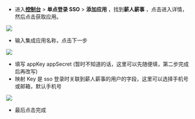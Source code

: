 <IntegrationDetailCard :title="`在 ${$localeConfig.brandName} 中创建应用`">

- 进入[**控制台**](https://console.genauth.ai) > **单点登录 SSO** > **添加应用** ，找到**薪人薪事** ，点击进入详情，然后点击获取应用。

![](~@imagesZhCn/integration/xinrenxinshi/1-1.png)

- 输入集成应用名称，点击下一步

![](~@imagesZhCn/integration/xinrenxinshi/1-2.png)

- 填写 appKey appSecret (暂时不知道的话，这里可以先随便填，第二步完成后再改写)
- 映射 Key 是 sso 登录时关联到薪人薪事的用户的字段，这里可以选择手机号或邮箱，默认手机号

![](~@imagesZhCn/integration/xinrenxinshi/1-3.png)

- 最后点击完成

</IntegrationDetailCard>
